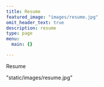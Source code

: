 ```yaml
---
title: Resume
featured_image: "images/resume.jpg"
omit_header_text: true
description: resume
type: page
menu:
  main: {}

---
```


Resume

"static/images/resume.jpg"